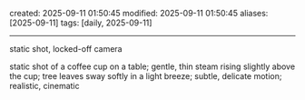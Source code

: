 created: 2025-09-11 01:50:45
modified: 2025-09-11 01:50:45
aliases: [2025-09-11]
tags: [daily, 2025-09-11]

---

static shot, locked-off camera


static shot of a coffee cup on a table; gentle, thin steam rising slightly above the cup; tree leaves sway softly in a light breeze; subtle, delicate motion; realistic, cinematic



















